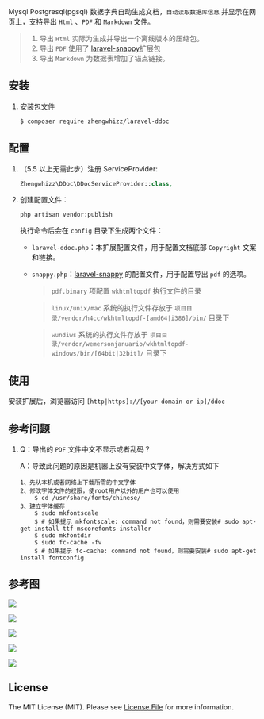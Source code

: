 Mysql Postgresql(pgsql) 数据字典自动生成文档，`自动读取数据库信息` 并显示在网页上，支持导出 `Html` 、`PDF` 和 `Markdown` 文件。

> 1. 导出 `Html` 实际为生成并导出一个离线版本的压缩包。
> 2. 导出 `PDF` 使用了 [laravel-snappy](https://github.com/barryvdh/laravel-snappy)扩展包
> 3. 导出 `Markdown` 为数据表增加了锚点链接。

## 安装

1.  安装包文件

    ```bash
    $ composer require zhengwhizz/laravel-ddoc
    ```

## 配置

1. （5.5 以上无需此步）注册 ServiceProvider:

    ```php
    Zhengwhizz\DDoc\DDocServiceProvider::class,
    ```

2. 创建配置文件：

    ```shell
    php artisan vendor:publish
    ```

    执行命令后会在 `config` 目录下生成两个文件：

    - `laravel-ddoc.php`：本扩展配置文件，用于配置文档底部 `Copyright` 文案和链接。

    - `snappy.php`：[laravel-snappy](https://github.com/barryvdh/laravel-snappy) 的配置文件，用于配置导出 `pdf` 的选项。

        > `pdf.binary` 项配置 `wkhtmltopdf` 执行文件的目录

        > `linux/unix/mac` 系统的执行文件存放于 `项目目录/vendor/h4cc/wkhtmltopdf-[amd64|i386]/bin/` 目录下

        > `wundiws` 系统的执行文件存放于 `项目目录/vendor/wemersonjanuario/wkhtmltopdf-windows/bin/[64bit|32bit]/` 目录下

## 使用

安装扩展后，浏览器访问 `[http|https]://[your domain or ip]/ddoc`

## 参考问题

1. Q：导出的 `PDF` 文件中文不显示或者乱码？

    A：导致此问题的原因是机器上没有安装中文字体，解决方式如下

    ```
    1、先从本机或者网络上下载所需的中文字体
    2、修改字体文件的权限，使root用户以外的用户也可以使用
    	$ cd /usr/share/fonts/chinese/
    3、建立字体缓存
    	$ sudo mkfontscale
    	$ # 如果提示 mkfontscale: command not found，则需要安装# sudo apt-get install ttf-mscorefonts-installer
    	$ sudo mkfontdir
    	$ sudo fc-cache -fv
    	$ # 如果提示 fc-cache: command not found，则需要安装# sudo apt-get install fontconfig
    ```

## 参考图

![](https://qiniu.blog.lerzen.com/8a066a40-161b-11e7-92cc-e978e5791021.jpg)

![](https://qiniu.blog.lerzen.com/95bb00d0-161b-11e7-a852-9fb963e13414.jpg)

![](https://qiniu.blog.lerzen.com/a2d1f730-161b-11e7-a10b-458e1139cb1a.jpg)

![](https://qiniu.blog.lerzen.com/cd6439d0-161b-11e7-83ae-01bf49de6b3e.jpg)

![](https://qiniu.blog.lerzen.com/efdd8450-3a87-11e8-8db8-ddc9fa0fb744.jpg)

## License

The MIT License (MIT). Please see [License File](LICENSE.md) for more information.
